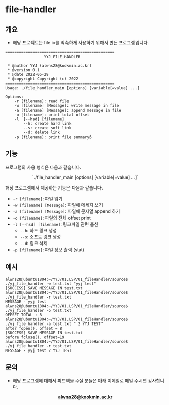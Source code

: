 # file-handler

## 개요

* 해당 프로젝트는 file io를 익숙하게 사용하기 위해서 만든 프로그램입니다. 

```
================================================
                 YYJ_FILE_HANDLER               

 * @author YYJ (alwns28@kookmin.ac.kr)
 * @version 0.1
 * @date 2022-05-29
 * @copyright Copyright (c) 2022
================================================
Usage: ./file_handler_main [options] [variable[=value] ...]

Options:
    -r [filename]: read file
    -w [filename] [Message]: write message in file
    -a [filename] [Message]: append message in file
    -o [filename]: print total offset 
    -l  [--hsd] [filename]
        --h: create hard link
        --s: create soft link
        --d: delete link 
    -p [filename]: print file summaryß
```


## 기능

프로그램의 사용 형식은 다음과 같습니다.
<center>
`./file_handler_main [options] [variable[=value] ...]`
</center>

해당 프로그램에서 제공하는 기능은 다음과 같습니다.
* `-r [filename]`: 파일 읽기
* `-w [filename] [Message]`: 파일에 메세지 쓰기
* `-a [filename] [Message]`: 파일에 문자열 append 하기
* `-o [filename]`: 파일의 전체 offset print
* `-l [--hsd] [filename]`: 링크파일 관련 옵션
    * `--h`: 하드 링크 생성
    * `--s`: 소프트 링크 생성
    * `--d`: 링크 삭제
* `-p [filename]`: 파일 정보 출력 (stat)

## 예시

```
alwns28@ubuntu1804:~/YYJ/01.LSP/01_fileHandler/source$ ./yj_file_handler -w test.txt "yyj test"
[SUCCESS] SAVE MESSAGE IN test.txt
alwns28@ubuntu1804:~/YYJ/01.LSP/01_fileHandler/source$ ./yj_file_handler -r test.txt
MESSAGE - yyj test
alwns28@ubuntu1804:~/YYJ/01.LSP/01_fileHandler/source$ ./yj_file_handler -o test.txt
OFFSET TOTAL : 8
alwns28@ubuntu1804:~/YYJ/01.LSP/01_fileHandler/source$ ./yj_file_handler -a test.txt " 2 YYJ TEST"
after fopen(), offset = 8
[SUCCESS] SAVE MESSAGE IN test.txt
before fclose(). offset=19
alwns28@ubuntu1804:~/YYJ/01.LSP/01_fileHandler/source$ ./yj_file_handler -r test.txt
MESSAGE - yyj test 2 YYJ TEST
```

## 문의

* 해당 프로그램에 대해서 피드백을 주실 분들은 아래 이메일로 메일 주시면 감사합니다. 
<center>

**alwns28@kookmin.ac.kr**

</center>